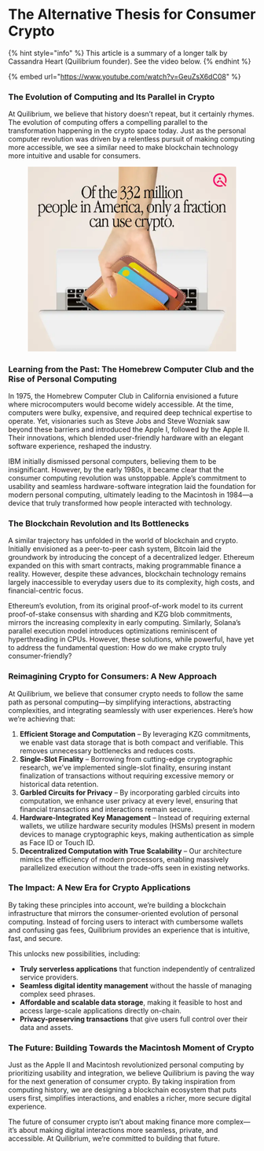 # The Alternative Thesis for Consumer Crypto

{% hint style="info" %}
This article is a summary of a longer talk by Cassandra Heart (Quilibrium founder). See the video below.
{% endhint %}

{% embed url="https://www.youtube.com/watch?v=GeuZsX6dC08" %}

### The Evolution of Computing and Its Parallel in Crypto

At Quilibrium, we believe that history doesn’t repeat, but it certainly rhymes. The evolution of computing offers a compelling parallel to the transformation happening in the crypto space today. Just as the personal computer revolution was driven by a relentless pursuit of making computing more accessible, we see a similar need to make blockchain technology more intuitive and usable for consumers.

<figure><img src=".gitbook/assets/d976721df2592487f55da8d948ab6729.webp" alt=""><figcaption></figcaption></figure>

### Learning from the Past: The Homebrew Computer Club and the Rise of Personal Computing

In 1975, the Homebrew Computer Club in California envisioned a future where microcomputers would become widely accessible. At the time, computers were bulky, expensive, and required deep technical expertise to operate. Yet, visionaries such as Steve Jobs and Steve Wozniak saw beyond these barriers and introduced the Apple I, followed by the Apple II. Their innovations, which blended user-friendly hardware with an elegant software experience, reshaped the industry.

IBM initially dismissed personal computers, believing them to be insignificant. However, by the early 1980s, it became clear that the consumer computing revolution was unstoppable. Apple’s commitment to usability and seamless hardware-software integration laid the foundation for modern personal computing, ultimately leading to the Macintosh in 1984—a device that truly transformed how people interacted with technology.

### The Blockchain Revolution and Its Bottlenecks

A similar trajectory has unfolded in the world of blockchain and crypto. Initially envisioned as a peer-to-peer cash system, Bitcoin laid the groundwork by introducing the concept of a decentralized ledger. Ethereum expanded on this with smart contracts, making programmable finance a reality. However, despite these advances, blockchain technology remains largely inaccessible to everyday users due to its complexity, high costs, and financial-centric focus.

Ethereum’s evolution, from its original proof-of-work model to its current proof-of-stake consensus with sharding and KZG blob commitments, mirrors the increasing complexity in early computing. Similarly, Solana’s parallel execution model introduces optimizations reminiscent of hyperthreading in CPUs. However, these solutions, while powerful, have yet to address the fundamental question: How do we make crypto truly consumer-friendly?

### Reimagining Crypto for Consumers: A New Approach

At Quilibrium, we believe that consumer crypto needs to follow the same path as personal computing—by simplifying interactions, abstracting complexities, and integrating seamlessly with user experiences. Here’s how we’re achieving that:

1. **Efficient Storage and Computation** – By leveraging KZG commitments, we enable vast data storage that is both compact and verifiable. This removes unnecessary bottlenecks and reduces costs.
2. **Single-Slot Finality** – Borrowing from cutting-edge cryptographic research, we’ve implemented single-slot finality, ensuring instant finalization of transactions without requiring excessive memory or historical data retention.
3. **Garbled Circuits for Privacy** – By incorporating garbled circuits into computation, we enhance user privacy at every level, ensuring that financial transactions and interactions remain secure.
4. **Hardware-Integrated Key Management** – Instead of requiring external wallets, we utilize hardware security modules (HSMs) present in modern devices to manage cryptographic keys, making authentication as simple as Face ID or Touch ID.
5. **Decentralized Computation with True Scalability** – Our architecture mimics the efficiency of modern processors, enabling massively parallelized execution without the trade-offs seen in existing networks.

### The Impact: A New Era for Crypto Applications

By taking these principles into account, we’re building a blockchain infrastructure that mirrors the consumer-oriented evolution of personal computing. Instead of forcing users to interact with cumbersome wallets and confusing gas fees, Quilibrium provides an experience that is intuitive, fast, and secure.

This unlocks new possibilities, including:

* **Truly serverless applications** that function independently of centralized service providers.
* **Seamless digital identity management** without the hassle of managing complex seed phrases.
* **Affordable and scalable data storage**, making it feasible to host and access large-scale applications directly on-chain.
* **Privacy-preserving transactions** that give users full control over their data and assets.

### The Future: Building Towards the Macintosh Moment of Crypto

Just as the Apple II and Macintosh revolutionized personal computing by prioritizing usability and integration, we believe Quilibrium is paving the way for the next generation of consumer crypto. By taking inspiration from computing history, we are designing a blockchain ecosystem that puts users first, simplifies interactions, and enables a richer, more secure digital experience.

The future of consumer crypto isn’t about making finance more complex—it’s about making digital interactions more seamless, private, and accessible. At Quilibrium, we’re committed to building that future.

